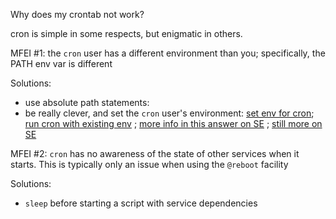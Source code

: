 Why does my crontab not work? 

cron is simple in some respects, but enigmatic in others.



MFEI #1: the `cron` user has a different environment than you; specifically, the PATH env var is different

Solutions:

- use absolute path statements:
- be really clever, and set the `cron` user's environment:  [set env for cron](https://stackoverflow.com/questions/2229825/where-can-i-set-environment-variables-that-crontab-will-use); [run cron with existing env](https://unix.stackexchange.com/questions/27289/how-can-i-run-a-cron-command-with-existing-environmental-variables) ; [more info in this answer on SE](https://serverfault.com/a/337921/515728) ; [still more on SE](https://stackoverflow.com/questions/2135478/how-to-simulate-the-environment-cron-executes-a-script-with) 



MFEI #2: `cron` has no awareness of the state of other services when it starts. This is typically only an issue when using the `@reboot` facility 

Solutions: 

- `sleep` before starting a script with service dependencies 